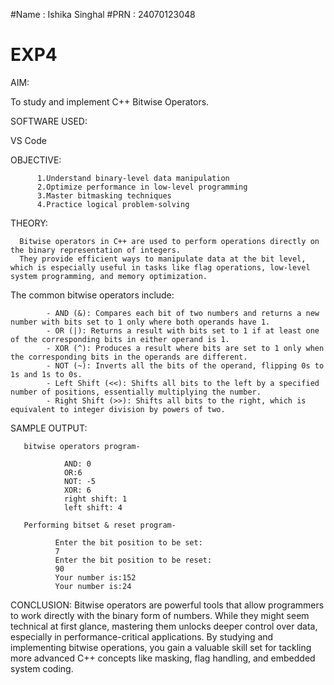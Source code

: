 #Name : Ishika Singhal
#PRN : 24070123048

# EXP4
AIM:

To study and implement C++ Bitwise Operators.


SOFTWARE USED:

VS Code


OBJECTIVE:

          1.Understand binary-level data manipulation
          2.Optimize performance in low-level programming
          3.Master bitmasking techniques
          4.Practice logical problem-solving


THEORY:
      
      Bitwise operators in C++ are used to perform operations directly on the binary representation of integers. 
      They provide efficient ways to manipulate data at the bit level, which is especially useful in tasks like flag operations, low-level system programming, and memory optimization.

The common bitwise operators include:

            - AND (&): Compares each bit of two numbers and returns a new number with bits set to 1 only where both operands have 1.
            - OR (|): Returns a result with bits set to 1 if at least one of the corresponding bits in either operand is 1.
            - XOR (^): Produces a result where bits are set to 1 only when the corresponding bits in the operands are different.
            - NOT (~): Inverts all the bits of the operand, flipping 0s to 1s and 1s to 0s.
            - Left Shift (<<): Shifts all bits to the left by a specified number of positions, essentially multiplying the number.
            - Right Shift (>>): Shifts all bits to the right, which is equivalent to integer division by powers of two.


SAMPLE OUTPUT:

       bitwise operators program-

                AND: 0
                OR:6
                NOT: -5
                XOR: 6
                right shift: 1
                left shift: 4

       Performing bitset & reset program-

              Enter the bit position to be set:
              7
              Enter the bit position to be reset:
              90
              Your number is:152
              Your number is:24

CONCLUSION:
Bitwise operators are powerful tools that allow programmers to work directly with the binary form of numbers. While they might seem technical at first glance, mastering them unlocks deeper control over data, especially in performance-critical applications. By studying and implementing bitwise operations, you gain a valuable skill set for tackling more advanced C++ concepts like masking, flag handling, and embedded system coding.



